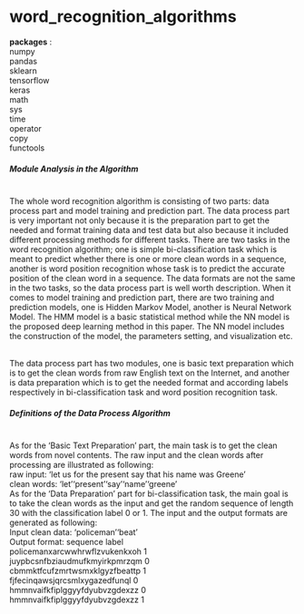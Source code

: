 # word_recognition_algorithms

**packages** :
<br>numpy
<br>pandas
<br>sklearn
<br>tensorflow
<br>keras
<br>math
<br>sys
<br>time
<br>operator
<br>copy
<br>functools
  
##### Module Analysis in the Algorithm

<br>The whole word recognition algorithm is consisting of two parts: data process part and model training and prediction part. The data process part is very important not only because it is the preparation part to get the needed and format training data and test data but also because it included different processing methods for different tasks. There are two tasks in the word recognition algorithm; one is simple bi-classification task which is meant to predict whether there is one or more clean words in a sequence, another is word position recognition whose task is to predict the accurate position of the clean word in a sequence. The data formats are not the same in the two tasks, so the data process part is well worth description. When it comes to model training and prediction part, there are two training and prediction models, one is Hidden Markov Model, another is Neural Network Model. The HMM model is a basic statistical method while the NN model is the proposed deep learning method in this paper. The NN model includes the construction of the model, the parameters setting, and visualization etc.

<br>The data process part has two modules, one is basic text preparation which is to get the clean words from raw English text on the Internet, and another is data preparation which is to get the needed format and according labels respectively in bi-classification task and word position recognition task.


##### Definitions of the Data Process Algorithm
<br>As for the ‘Basic Text Preparation’ part, the main task is to get the clean words from novel contents. The raw input and the clean words after processing are illustrated as following:
<br>raw input: ‘let us for the present say that his name was Greene’
<br>clean words: ‘let’‘present’‘say’‘name’‘greene’
<br>As for the ‘Data Preparation’ part for bi-classification task, the main goal is to take the clean words as the input and get the random sequence of length 30 with the classification label 0 or 1. The input and the output formats are generated as following:
<br>Input clean data: ‘policeman’‘beat’
<br>Output format: sequence        label
<br>policemanxarcwwhrwflzvukenkxoh   1 
<br>juypbcsnfbziaudmufkmyirkpmrzqm   0 
<br>cbmmktfcufzmrtwsmxklgyzfbeattp   1 
<br>fjfecinqawsjqrcsmlxygazedfunql   0 
<br>hmmnvaifkfiplggyyfdyubvzgdexzz   0 
<br>hmmnvaifkfiplggyyfdyubvzgdexzz   1

